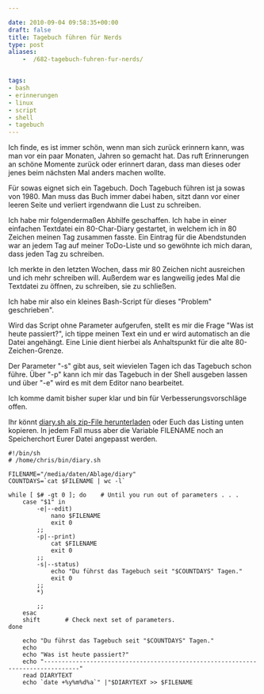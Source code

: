 ```yaml
---

date: 2010-09-04 09:58:35+00:00
draft: false
title: Tagebuch führen für Nerds
type: post
aliases:
    -  /682-tagebuch-fuhren-fur-nerds/


tags:
- bash
- erinnerungen
- linux
- script
- shell
- tagebuch
---
```


Ich finde, es ist immer schön, wenn man sich zurück erinnern kann, was man vor ein paar Monaten, Jahren so gemacht hat. Das ruft Erinnerungen an schöne Momente zurück oder erinnert daran, dass man dieses oder jenes beim nächsten Mal anders machen wollte.

Für sowas eignet sich ein Tagebuch. Doch Tagebuch führen ist ja sowas von 1980. Man muss das Buch immer dabei haben, sitzt dann vor einer leeren Seite und verliert irgendwann die Lust zu schreiben.

Ich habe mir folgendermaßen Abhilfe geschaffen. Ich habe in einer einfachen Textdatei ein 80-Char-Diary gestartet, in welchem ich in 80 Zeichen meinen Tag zusammen fasste. Ein Eintrag für die Abendstunden war an jedem Tag auf meiner ToDo-Liste und so gewöhnte ich mich daran, dass jeden Tag zu schreiben.

Ich merkte in den letzten Wochen, dass mir 80 Zeichen nicht ausreichen und ich mehr schreiben will. Außerdem war es langweilig jedes Mal die Textdatei zu öffnen, zu schreiben, sie zu schließen.

Ich habe mir also ein kleines Bash-Script für dieses "Problem" geschrieben".

Wird das Script ohne Parameter aufgerufen, stellt es mir die Frage "Was ist heute passiert?", ich tippe meinen Text ein und er wird automatisch an die Datei angehängt. Eine Linie dient hierbei als Anhaltspunkt für die alte 80-Zeichen-Grenze.

Der Parameter "-s" gibt aus, seit wievielen Tagen ich das Tagebuch schon führe. Über "-p" kann ich mir das Tagebuch in der Shell ausgeben lassen und über "-e" wird es mit dem Editor nano bearbeitet.

Ich komme damit bisher super klar und bin für Verbesserungsvorschläge offen.

Ihr könnt [diary.sh als zip-File herunterladen](https://christianbaer.me/files/diary.sh.zip) oder Euch das Listing unten kopieren. In jedem Fall muss aber die Variable FILENAME noch an Speicherchort Eurer Datei angepasst werden.


    #!/bin/sh
    # /home/chris/bin/diary.sh

    FILENAME="/media/daten/Ablage/diary"
    COUNTDAYS=`cat $FILENAME | wc -l`

    while [ $# -gt 0 ]; do    # Until you run out of parameters . . .
        case "$1" in
            -e|--edit)
                nano $FILENAME
                exit 0
            ;;
            -p|--print)
                cat $FILENAME
                exit 0
            ;;
            -s|--status)
                echo "Du führst das Tagebuch seit "$COUNTDAYS" Tagen."
                exit 0
            ;;
            *)

            ;;
        esac
        shift       # Check next set of parameters.
    done

        echo "Du führst das Tagebuch seit "$COUNTDAYS" Tagen."
        echo
        echo "Was ist heute passiert?"
        echo "--------------------------------------------------------------------------------"
        read DIARYTEXT
        echo `date +%y%m%d%a`" |"$DIARYTEXT >> $FILENAME
